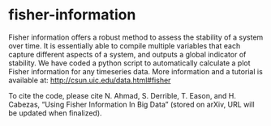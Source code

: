 # fisher-information

Fisher information offers a robust method to assess the stability of a system over time. It is essentially able to compile multiple variables that each capture different aspects of a system, and outputs a global indicator of stability. We have coded a python script to automatically calculate a plot Fisher information for any timeseries data. More information and a tutorial is available at: http://csun.uic.edu/data.html#fisher

To cite the code, please cite N. Ahmad, S. Derrible, T. Eason, and H. Cabezas, “Using Fisher Information In Big Data” 
(stored on arXiv, URL will be updated when finalized).
